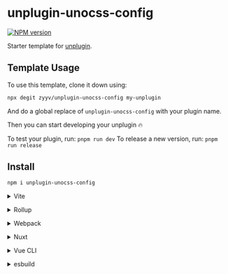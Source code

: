 # unplugin-unocss-config

[![NPM version](https://img.shields.io/npm/v/unplugin-unocss-config?color=a1b858&label=)](https://www.npmjs.com/package/unplugin-unocss-config)

Starter template for [unplugin](https://github.com/unjs/unplugin).

## Template Usage

To use this template, clone it down using:

```bash
npx degit zyyv/unplugin-unocss-config my-unplugin
```

And do a global replace of `unplugin-unocss-config` with your plugin name.

Then you can start developing your unplugin 🔥

To test your plugin, run: `pnpm run dev`
To release a new version, run: `pnpm run release`

## Install

```bash
npm i unplugin-unocss-config
```

<details>
<summary>Vite</summary><br>

```ts
// vite.config.ts
import Starter from 'unplugin-unocss-config/vite'

export default defineConfig({
  plugins: [
    Starter({ /* options */ }),
  ],
})
```

Example: [`playground/`](./playground/)

<br></details>

<details>
<summary>Rollup</summary><br>

```ts
// rollup.config.js
import Starter from 'unplugin-unocss-config/rollup'

export default {
  plugins: [
    Starter({ /* options */ }),
  ],
}
```

<br></details>

<details>
<summary>Webpack</summary><br>

```ts
// webpack.config.js
module.exports = {
  /* ... */
  plugins: [
    require('unplugin-unocss-config/webpack')({ /* options */ })
  ]
}
```

<br></details>

<details>
<summary>Nuxt</summary><br>

```ts
// nuxt.config.js
export default {
  buildModules: [
    ['unplugin-unocss-config/nuxt', { /* options */ }],
  ],
}
```

> This module works for both Nuxt 2 and [Nuxt Vite](https://github.com/nuxt/vite)

<br></details>

<details>
<summary>Vue CLI</summary><br>

```ts
// vue.config.js
module.exports = {
  configureWebpack: {
    plugins: [
      require('unplugin-unocss-config/webpack')({ /* options */ }),
    ],
  },
}
```

<br></details>

<details>
<summary>esbuild</summary><br>

```ts
// esbuild.config.js
import { build } from 'esbuild'
import Starter from 'unplugin-unocss-config/esbuild'

build({
  plugins: [Starter()],
})
```

<br></details>

